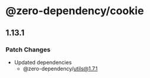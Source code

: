 # @zero-dependency/cookie

## 1.13.1

### Patch Changes

- Updated dependencies
  - @zero-dependency/utils@1.7.1
